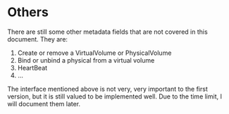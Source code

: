 # Others

There are still some other metadata fields that are not covered in this document. They are:

1. Create or remove a VirtualVolume or PhysicalVolume
2. Bind or unbind a physical from a virtual volume
3. HeartBeat
4. ...

The interface mentioned above is not very, very important to the first version,
but it is still valued to be implemented well.
Due to the time limit, I will document them later.

